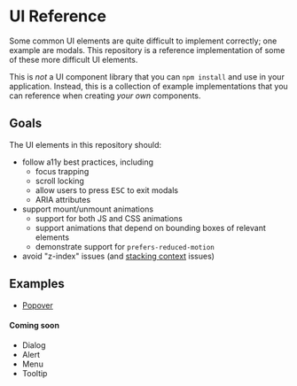 # UI Reference

Some common UI elements are quite difficult to implement correctly; one example are modals. This repository
is a reference implementation of some of these more difficult UI elements.

This is _not_ a UI component library that you can `npm install` and use in your application. Instead, this is a
collection of example implementations that you can reference when creating _your own_ components.

## Goals

The UI elements in this repository should:

- follow a11y best practices, including
  - focus trapping
  - scroll locking
  - allow users to press <kbd>ESC</kbd> to exit modals
  - ARIA attributes
- support mount/unmount animations
  - support for both JS and CSS animations
  - support animations that depend on bounding boxes of relevant elements
  - demonstrate support for `prefers-reduced-motion`
- avoid "z-index" issues (and [stacking context](https://developer.mozilla.org/en-US/docs/Web/CSS/CSS_Positioning/Understanding_z_index/The_stacking_context) issues)

## Examples

- [Popover](./components/popover)

#### Coming soon

- Dialog
- Alert
- Menu
- Tooltip

